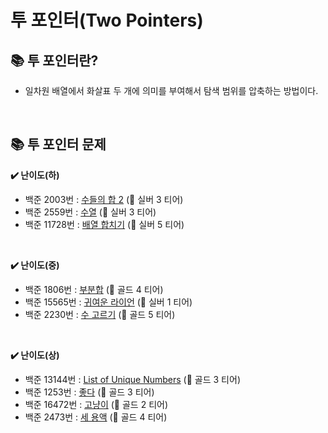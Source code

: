 # 투 포인터(Two Pointers)

## 📚 투 포인터란?
* 일차원 배열에서 화살표 두 개에 의미를 부여해서 탐색 범위를 압축하는 방법이다.
</br>

## 📚 투 포인터 문제
**✔️ 난이도(하)**
* 백준 2003번 : [수들의 합 2](https://www.acmicpc.net/problem/2003) (🥈 실버 3 티어)
* 백준 2559번 : [수열](https://www.acmicpc.net/problem/2559) (🥈 실버 3 티어)
* 백준 11728번 : [배열 합치기](https://www.acmicpc.net/problem/11728) (🥈 실버 5 티어)
</br>

**✔️ 난이도(중)**
* 백준 1806번 : [부분합](https://www.acmicpc.net/problem/1806) (🥇 골드 4 티어)
* 백준 15565번 : [귀여운 라이언](https://www.acmicpc.net/problem/15565) (🥈 실버 1 티어)
* 백준 2230번 : [수 고르기](https://www.acmicpc.net/problem/2230) (🥇 골드 5 티어)
</br>

**✔️ 난이도(상)**
* 백준 13144번 : [List of Unique Numbers](https://www.acmicpc.net/problem/13144) (🥇 골드 3 티어)
* 백준 1253번 : [좋다](https://www.acmicpc.net/problem/1253) (🥇 골드 3 티어)
* 백준 16472번 : [고냥이](https://www.acmicpc.net/problem/16472) (🥇 골드 2 티어)
* 백준 2473번 : [세 용액](https://www.acmicpc.net/problem/2473) (🥇 골드 4 티어)
</br>
